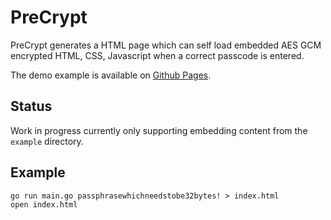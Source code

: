 # PreCrypt

PreCrypt generates a HTML page which can self load embedded AES GCM encrypted HTML, CSS, Javascript when a correct 
passcode is entered.

The demo example is available on [Github Pages](https://richardjennings.github.io/precrypt/).

## Status

Work in progress currently only supporting embedding content from the `example` directory.

## Example

```
go run main.go passphrasewhichneedstobe32bytes! > index.html
open index.html
```



